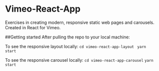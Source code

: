 # Vimeo-React-App
Exercises in creating modern, responsive static web pages and carousels. Created in React for Vimeo.

##Getting started
After pulling the repo to your local machine:

To see the responsive layout locally:
`cd vimeo-react-app-layout `
`yarn start`

To see the responsive carousel locally:
`cd vimeo-react-app-carousel`
`yarn start`
